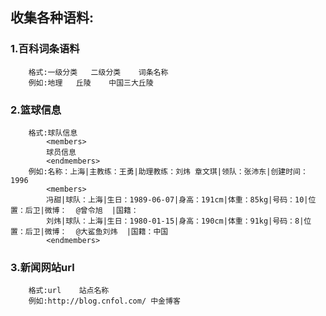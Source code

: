 收集各种语料:
---------------------------
### 1.百科词条语料
        格式:一级分类   二级分类    词条名称
        例如:地理   丘陵    中国三大丘陵
### 2.篮球信息
        格式:球队信息
            <members>
            球员信息
            <endmembers>
        例如:名称：上海|主教练：王勇|助理教练：刘炜 章文琪|领队：张沛东|创建时间：1996
            <members>
            冯甜|球队：上海|生日：1989-06-07|身高：191cm|体重：85kg|号码：10|位置：后卫|微博：  @曾令旭  |国籍：
            刘炜|球队：上海|生日：1980-01-15|身高：190cm|体重：91kg|号码：8|位置：后卫|微博：  @大鲨鱼刘炜  |国籍：中国
            <endmembers>
### 3.新闻网站url
        格式:url    站点名称
        例如:http://blog.cnfol.com/ 中金博客
